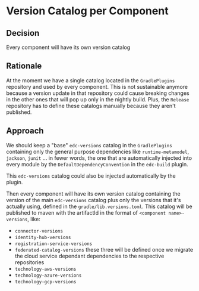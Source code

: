 # Version Catalog per Component

## Decision

Every component will have its own version catalog

## Rationale

At the moment we have a single catalog located in the `GradlePlugins` repository and used by every component. This is not
sustainable anymore because a version update in that repository could cause breaking changes in the other ones that will
pop up only in the nightly build. Plus, the `Release` repository has to define these catalogs manually because they aren't
published.

## Approach

We should keep a "base" `edc-versions` catalog in the `GradlePlugins` containing only the general purpose dependencies like
`runtime-metamodel`, `jackson`, `junit` ... in fewer words, the one that are automatically injected into every module by
the `DefaultDependencyConvention` in the `edc-build` plugin.

This `edc-versions` catalog could also be injected automatically by the plugin.

Then every component will have its own version catalog containing the version of the main `edc-versions` catalog plus only
the versions that it's actually using, defined in the `gradle/lib.versions.toml`.
This catalog will be published to maven with the artifactId in the format of `<component name>-versions`, like:
- `connector-versions`
- `identity-hub-versions`
- `registration-service-versions`
- `federated-catalog-versions`
  these three will be defined once we migrate the cloud service dependant dependencies to the respective repositories
- `technology-aws-versions`
- `technology-azure-versions`
- `technology-gcp-versions`

